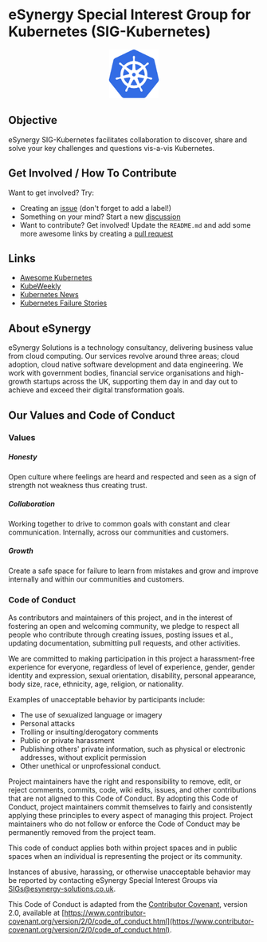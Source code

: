 # eSynergy Special Interest Group for Kubernetes (SIG-Kubernetes)

<p align="center">
  <img src="https://github.com/kubernetes/kubernetes/raw/master/logo/logo.png" width="100">
</p>

## Objective

eSynergy SIG-Kubernetes facilitates collaboration to discover, share and solve your key challenges and questions vis-a-vis Kubernetes.

## Get Involved / How To Contribute

Want to get involved? Try:

- Creating an [issue](https://github.com/eSynergy-Solutions/sig-kubernetes/issues) (don't forget to add a label!)
- Something on your mind? Start a new [discussion](https://github.com/eSynergy-Solutions/sig-kubernetes/discussions)
- Want to contribute? Get involved! Update the `README.md` and add some more awesome links by creating a [pull request](https://github.com/eSynergy-Solutions/sig-kubernetes/pulls)

## Links
- [Awesome Kubernetes](https://github.com/ramitsurana/awesome-kubernetes)
- [KubeWeekly](https://kubeweekly.io/)
- [Kubernetes News](https://kubenews.net/)
- [Kubernetes Failure Stories](https://k8s.af/)

## About eSynergy

eSynergy Solutions is a technology consultancy, delivering business value from cloud computing.  Our services revolve around three areas; cloud adoption, cloud native software development and data engineering. We work with government bodies, financial service organisations and high-growth startups across the UK, supporting them day in and day out to achieve and exceed their digital transformation goals.

## Our Values and Code of Conduct

### Values

##### Honesty
Open culture where feelings are heard and respected and seen as a sign of strength not weakness thus creating trust.

##### Collaboration
Working together to drive to common goals with constant and clear communication. Internally, across our communities and customers.

##### Growth
Create a safe space for failure to learn from mistakes and grow and improve internally and within our communities and customers.

### Code of Conduct

As contributors and maintainers of this project, and in the interest of fostering an open and welcoming community, we pledge to respect all people who contribute through creating issues, posting issues et al., updating documentation, submitting pull requests, and other activities.

We are committed to making participation in this project a harassment-free experience for everyone, regardless of level of experience, gender, gender identity and expression, sexual orientation, disability, personal appearance, body size, race, ethnicity, age, religion, or nationality.

Examples of unacceptable behavior by participants include:

* The use of sexualized language or imagery
* Personal attacks
* Trolling or insulting/derogatory comments
* Public or private harassment
* Publishing others' private information, such as physical or electronic addresses,
 without explicit permission
* Other unethical or unprofessional conduct.

Project maintainers have the right and responsibility to remove, edit, or reject comments, commits, code, wiki edits, issues, and other contributions that are not aligned to this Code of Conduct. By adopting this Code of Conduct, project maintainers commit themselves to fairly and consistently applying these principles to every aspect of managing this project. Project maintainers who do not follow or enforce the Code of Conduct may be permanently removed from the project team.

This code of conduct applies both within project spaces and in public spaces when an individual is representing the project or its community.

Instances of abusive, harassing, or otherwise unacceptable behavior may be reported by contacting eSynergy Special Interest Groups via <SIGs@esynergy-solutions.co.uk>.

This Code of Conduct is adapted from the [Contributor Covenant](https://www.contributor-covenant.org/), version 2.0, available at [https://www.contributor-covenant.org/version/2/0/code_of_conduct.html](https://www.contributor-covenant.org/version/2/0/code_of_conduct.html).
